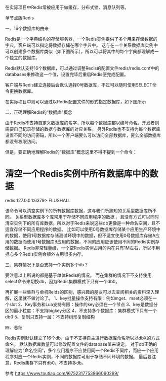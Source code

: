 在实际项目中Redis常被应用于做缓存，分布式锁、消息队列等。



单节点版Redis

一、16个数据库的由来

Redis是一个字典结构的存储服务器，一个Redis实例提供了多个用来存储数据的字典，客户端可以指定将数据存储在哪个字典中。
这与在一个关系数据库实例中可以创建多个数据库类似（如下图所示），所以可以将其中的每个字典都理解成一个独立的数据库。

Redis默认支持16个数据库，可以通过调整Redis的配置文件redis/redis.conf中的databases来修改这一个值，设置完毕后重启Redis便完成配置。

客户端与Redis建立连接后会默认选择0号数据库，不过可以随时使用SELECT命令更换数据库。

在实际项目中则可以通过以Redis配置文件的形式指定数据库，如下图所示


二、正确理解Redis的“数据库”概念

由于Redis不支持自定义数据库的名字，所以每个数据库都以编号命名。开发者则需要自己记录存储的数据与数据库的对应关系。
另外Redis也不支持为每个数据库设置不同的访问密码，所以一个客户端要么可以访问全部数据库，要么全部数据库都没有权限访问。

但是，要正确地理解Redis的“数据库”概念这里不得不提到一个命令：
# 清空一个Redis实例中所有数据库中的数据
redis 127.0.0.1:6379> FLUSHALL


该命令可以清空实例下的所有数据库数据，这与我们所熟知的关系型数据库所不同。
关系型数据库多个库常用于存储不同应用程序的数据 ，且没有方式可以同时清空实例下的所有库数据。所以对于Redis来说这些db更像是一种命名空间，且不适宜存储不同应用程序的数据。
比如可以使用0号数据库存储某个应用生产环境中的数据，使用1号数据库存储测试环境中的数据，但不适宜使用0号数据库存储A应用的数据而使用1号数据库B应用的数据，不同的应用应该使用不同的Redis实例存储数据。
Redis非常轻量级，一个空Redis实例占用的内在只有1M左右，所以不用担心多个Redis实例会额外占用很多内存。


三、集群情况下是否支持一个实例多个db？

要注意以上所说的都是基于单体Redis的情况。
而在集群的情况下不支持使用select命令来切换db，因为Redis集群模式下只有一个db0。

再扩展一些集群与单机Reids的区别，感兴趣的朋友可以去查阅相关的资料深入理解，这里就不做讨论了。
1、key批量操作支持有限：例如mget、mset必须在一个slot
2、Key事务和Lua支持有限：操作的key必须在一个节点
3、key是数据分区的最小粒度：不支持bigkey分区
4、不支持多个数据库：集群模式下只有一个db0
5、复制只支持一层：不支持树形复制结构


四、总结

Redis实例默认建立了16个db，由于不支持自主进行数据库命名所以以dbX的方式命名。
默认数据库数量可以修改配置文件的database值来设定。
对于db正确的理解应为“命名空间”，多个应用程序不应使用同一个Redis不同库，而应一个应用程序对应一个Redis实例，不同的数据库可用于存储不同环境的数据。
最后要注意，Redis集群下只有db0，不支持多db。




参考
https://www.toutiao.com/i6752317753866060299/


